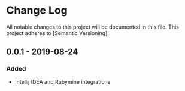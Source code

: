# Change Log
All notable changes to this project will be documented in this file.
This project adheres to [Semantic Versioning].

## 0.0.1 - 2019-08-24

### Added

- Intellij IDEA and Rubymine integrations

